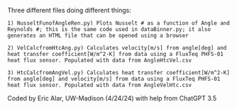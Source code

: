 Three different files doing different things: 

    1) NusseltFunofAngleRen.py) Plots Nusselt # as a function of Angle and Reynolds #; this is the same code used in dataBinner.py; it also generates an HTML file that can be opened using a browser

    2) VelCalcfromHtcAng.py) Calculates velocity[m/s] from angle[deg] and heat transfer coefficient[W/m^2-K] from data using a FluxTeq PHFS-01 heat flux sensor. Populated with data from AngleHtcVel.csv

    3) HtcCalcfromAngVel.py) Calculates heat transfer coefficient[W/m^2-K] from angle[deg] and velocity[m/s] from data using a FluxTeq PHFS-01 heat flux sensor. Populated with data from AngleVelHtc.csv

Coded by Eric Alar, UW-Madison (4/24/24) with help from ChatGPT 3.5

